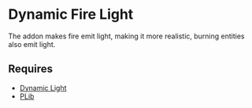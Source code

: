 # Dynamic Fire Light
The addon makes fire emit light, making it more realistic, burning entities also emit light.

## Requires
- [Dynamic Light](https://github.com/Pika-Software/plib_dynamic_light)
- [PLib](https://github.com/Pika-Software/gmod_plib)
